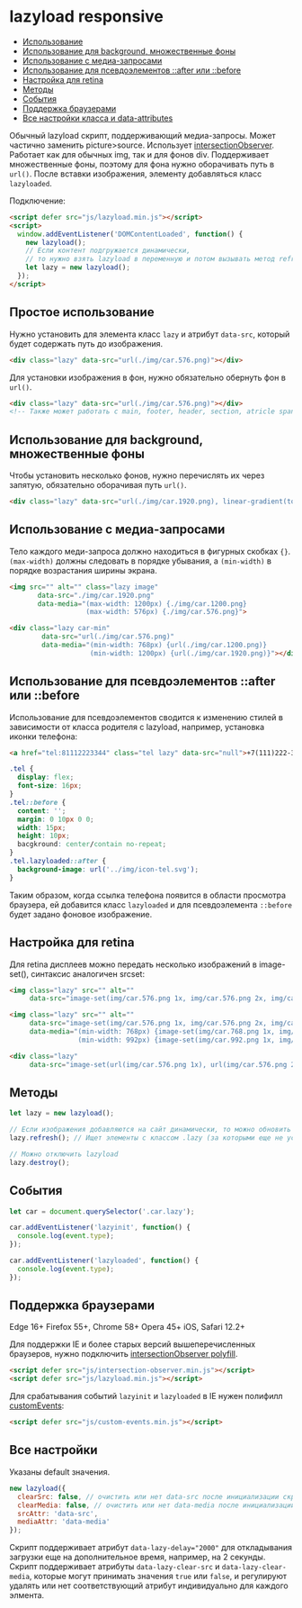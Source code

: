 # lazyload responsive

- [Использование](#img)
- [Использование для background, множественные фоны](#bg)
- [Использование с медиа-запросами](#media)
- [Использование для псевдоэлементов ::after или ::before](#after-before)
- [Настройка для retina](#retina)
- [Методы](#methods)
- [События](#events)
- [Поддержка браузерами](#browsers)
- [Все настройки класса и data-attributes](#other)

Обычный lazyload скрипт, поддерживающий медиа-запросы. Может частично заменить picture>source.
Использует [intersectionObserver](https://developer.mozilla.org/ru/docs/Web/API/Intersection_Observer_API).
Работает как для обычных img, так и для фонов div. Поддерживает множественные фоны, поэтому для фона нужно оборачивать путь в `url()`.
После вставки изображения, элементу добавляться класс `lazyloaded`.

Подключение:
```html
<script defer src="js/lazyload.min.js"></script>
<script>
  window.addEventListener('DOMContentLoaded', function() {
    new lazyload();
    // Если контент подгружается динамически,
    // то нужно взять lazyload в переменную и потом вызывать метод refresh()
    let lazy = new lazyload();
  });
</script>
```

## Простое использование
<span id="img"></span>
Нужно установить для элемента класс `lazy` и атрибут `data-src`, который будет содержать путь до изображения.
```html
<div class="lazy" data-src="url(./img/car.576.png)"></div>
```
Для установки изображения в фон, нужно обязательно обернуть фон в `url()`.
```html
<div class="lazy" data-src="url(./img/car.576.png)"></div>
<!-- Также может работать с main, footer, header, section, atricle span, button, form -->
```

## Использование для background, множественные фоны
<span id="bg"></span>
Чтобы установить несколько фонов, нужно перечислять их через запятую, обязательно оборачивая путь `url()`.
```html
<div class="lazy" data-src="url(./img/car.1920.png), linear-gradient(to top, red, black)"></div>
```

## Использование с медиа-запросами
<span id="media"></span>
Тело каждого меди-запроса должно находиться в фигурных скобках `{}`. `(max-width)` должны следовать в порядке убывания, а `(min-width)` в порядке возрастания ширины экрана.
```html
<img src="" alt="" class="lazy image"
       data-src="./img/car.1920.png"
       data-media="(max-width: 1200px) {./img/car.1200.png}
                   (max-width: 576px) {./img/car.576.png}">

<div class="lazy car-min"
        data-src="url(./img/car.576.png)"
        data-media="(min-width: 768px) {url(./img/car.1200.png)}
                    (min-width: 1200px) {url(./img/car.1920.png)}"></div>
```

## Использование для псевдоэлементов ::after или ::before
<span id="after-before"></span>
Использование для псевдоэлементов сводится к изменению стилей в зависимости от класса родителя с lazyload, например, установка иконки телефона:
```html
<a href="tel:81112223344" class="tel lazy" data-src="null">+7(111)222-33-44</a>
```
```css
.tel {
  display: flex;
  font-size: 16px;
}
.tel::before {
  content: '';
  margin: 0 10px 0 0;
  width: 15px;
  height: 10px;
  bacgkround: center/contain no-repeat;
}
.tel.lazyloaded::after {
  background-image: url('../img/icon-tel.svg');
}
```
Таким образом, когда ссылка телефона появится в области просмотра браузера, ей добавится класс `lazyloaded` и для псевдоэлемента `::before` будет задано фоновое изображение.

## Настройка для retina
<span id="retina"></span>
Для retina дисплеев можно передать несколько изображений в image-set(), синтаксис аналогичен srcset:
```html
<img class="lazy" src="" alt=""
     data-src="image-set(img/car.576.png 1x, img/car.576.png 2x, img/car.576.png 3x)">

<img class="lazy" src="" alt=""
     data-src="image-set(img/car.576.png 1x, img/car.576.png 2x, img/car.576.png 3x)"
     data-media="(min-width: 768px) {image-set(img/car.768.png 1x, img/car.768.png 2x, img/car.768.png 3x)}
                 (min-width: 992px) {image-set(img/car.992.png 1x, img/car.992.png 2x, img/car.992.png 3x)}">

<div class="lazy"
     data-src="image-set(url(img/car.576.png 1x), url(img/car.576.png 2x), url(img/car.576.png 3x))"
```

## Методы
<span id="methods"></span>
```javascript
let lazy = new lazyload();

// Если изображения добавляются на сайт динамически, то можно обновить lazyload:
lazy.refresh(); // Ищет элементы с классом .lazy (за которыми еще не установлено наблюдение) и устанавливает наблюдение

// Можно отключить lazyload
lazy.destroy();
```

## События
<span id="events"></span>
```javascript
let car = document.querySelector('.car.lazy');

car.addEventListener('lazyinit', function() {
  console.log(event.type);
});

car.addEventListener('lazyloaded', function() {
  console.log(event.type);
});
```
## Поддержка браузерами
<span id="browsers"></span>
Edge 16+
Firefox 55+,
Chrome 58+
Opera 45+
iOS, Safari 12.2+

Для поддержки IE и более старых версий вышеперечисленных браузеров, нужно подключить  [intersectionObserver polyfill](https://github.com/w3c/IntersectionObserver/tree/master/polyfill).
```html
<script defer src="js/intersection-observer.min.js"></script>
<script defer src="js/lazyload.min.js"></script>
```

Для срабатывания событий `lazyinit` и `lazyloaded` в IE нужен полифилл [customEvents](https://developer.mozilla.org/en-US/docs/Web/API/CustomEvent/CustomEvent#Polyfill):
```html
<script defer src="js/custom-events.min.js"></script>
```

## Все настройки
<span id="other"></span>
Указаны default значения.
```javascript
new lazyload({
  clearSrc: false, // очистить или нет data-src после инициализации скрипта
  clearMedia: false, // очистить или нет data-media после инициализации скрипта
  srcAttr: 'data-src',
  mediaAttr: 'data-media'
});
```
Скрипт поддерживает атрибут `data-lazy-delay="2000"` для откладывания загрузки еще на дополнительное время, например, на 2 секунды.
Скрипт поддерживает атрибуты `data-lazy-clear-src` и `data-lazy-clear-media`, которые могут принимать значения `true` или `false`, и регулируют удалять или нет соответствующий атрибут индивидуально для каждого элмента.
